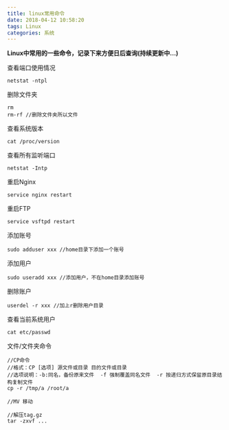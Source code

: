 ```yaml
---
title: linux常用命令
date: 2018-04-12 10:58:20
tags: Linux
categories: 系统
---
```


**Linux中常用的一些命令，记录下来方便日后查询(持续更新中...)**

<!-- more -->

查看端口使用情况
```
netstat -ntpl
```

删除文件夹
```
rm
rm-rf //删除文件夹所以文件  
```
查看系统版本
```
cat /proc/version
```
查看所有监听端口
```
netstat -Intp
```
重启Nginx
```
service nginx restart
```
重启FTP
```
service vsftpd restart
```
添加账号
```
sudo adduser xxx //home目录下添加一个账号
```
添加用户
```
sudo useradd xxx //添加用户，不在home目录添加账号
```
删除账户
```
userdel -r xxx //加上r删除用户目录
```
查看当前系统用户
```
cat etc/passwd
```
文件/文件夹命令
```
//CP命令
//格式：CP [选项] 源文件或目录 目的文件或目录
//选项说明：-b:同名，备份原来文件  -f 强制覆盖同名文件  -r 按递归方式保留原目录结构复制文件
cp -r /tmp/a /root/a

//MV 移动

//解压tag.gz
tar -zxvf ...

```
